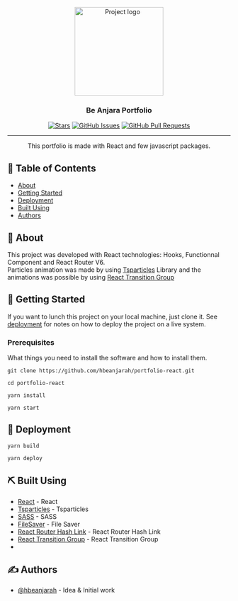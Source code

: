 <p align="center">
  <a href="https://hbeanjarah.github.io/portfolio-react/" rel="noopener">
 <img width=200px height=200px src="https://i.imgur.com/6wj0hh6.jpg" alt="Project logo"></a>
</p>

<h3 align="center">Be Anjara Portfolio</h3>

<div align="center">

[![Stars](https://img.shields.io/github/stars/hbeanjarah/portfolio-react)](https://github.com/hbeanjarah/portfolio-react)
[![GitHub Issues](https://img.shields.io/github/issues/hbeanjarah/portfolio-react)](https://github.com/hbeanjarah/portfolio-react/issues)
[![GitHub Pull Requests](https://img.shields.io/github/issues-pr/hbeanjarah/portfolio-react)](https://github.com/hbeanjarah/portfolio-react/pulls)

</div>

---

<p align="center"> This portfolio is made with React and few javascript packages.
    <br> 
</p>

## 📝 Table of Contents

- [About](#about)
- [Getting Started](#getting_started)
- [Deployment](#deployment)
- [Built Using](#built_using)
- [Authors](#authors)

## 🧐 About <a name = "about"></a>

This project was developed with React technologies: Hooks, Functionnal Component and React Router V6. <br>
Particles animation was made by using [Tsparticles](https://www.npmjs.com/package/tsparticles) Library and the animations was possible by using [React Transition Group](https://www.npmjs.com/package/react-transition-group)

## 🏁 Getting Started <a name = "getting_started"></a>

If you want to lunch this project on your local machine, just clone it. See [deployment](#deployment) for notes on how to deploy the project on a live system.

### Prerequisites

What things you need to install the software and how to install them.

```
git clone https://github.com/hbeanjarah/portfolio-react.git
```

```
cd portfolio-react
```

```
yarn install
```

```
yarn start
```

## 🚀 Deployment <a name = "deployment"></a>

```
yarn build
```

```
yarn deploy
```

## ⛏️ Built Using <a name = "built_using"></a>

- [React](https://www.reactjs.org/) - React
- [Tsparticles](https://particles.js.org/) - Tsparticles
- [SASS](https://sass-lang.com/) - SASS
- [FileSaver](https://www.npmjs.com/package/file-saver) - File Saver
- [React Router Hash Link](https://www.npmjs.com/package/react-router-hash-link) - React Router Hash Link
- [React Transition Group](https://www.npmjs.com/package/react-transition-group) - React Transition Group
-

## ✍️ Authors <a name = "authors"></a>

- [@hbeanjarah](https://github.com/hbeanjarah) - Idea & Initial work
